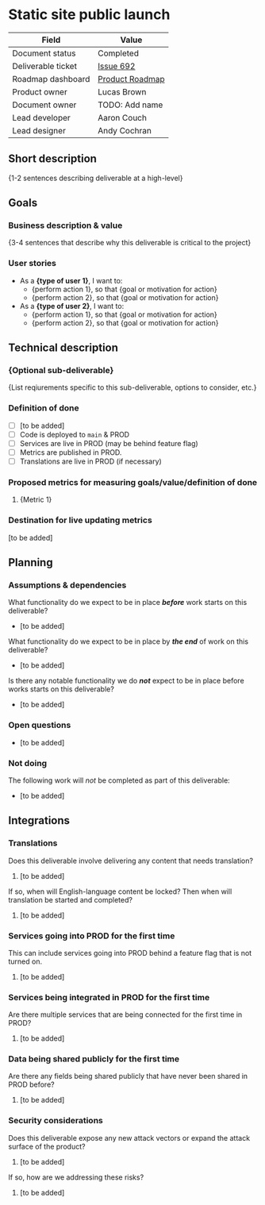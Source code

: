 # Static site public launch

| Field              | Value                                                             |
| ------------------ | ----------------------------------------------------------------- |
| Document status    | Completed                                                         |
| Deliverable ticket | [Issue 692](https://github.com/HHS/simpler-grants-gov/issues/692) |
| Roadmap dashboard  | [Product Roadmap](https://github.com/orgs/HHS/projects/12)        |
| Product owner      | Lucas Brown                                                       |
| Document owner     | TODO: Add name                                                    |
| Lead developer     | Aaron Couch                                                       |
| Lead designer      | Andy Cochran                                                      |


## Short description
<!-- Required -->

{1-2 sentences describing deliverable at a high-level}

## Goals

### Business description & value
<!-- Required -->

{3-4 sentences that describe why this deliverable is critical to the project}

### User stories
<!-- Required -->

- As a **{type of user 1}**, I want to:
  - {perform action 1}, so that {goal or motivation for action}
  - {perform action 2}, so that {goal or motivation for action}
- As a **{type of user 2}**, I want to:
  - {perform action 1}, so that {goal or motivation for action}
  - {perform action 2}, so that {goal or motivation for action}

## Technical description

### {Optional sub-deliverable}
<!-- Optional -->

{List reqiurements specific to this sub-deliverable, options to consider, etc.}

### Definition of done
<!-- Required -->

- [ ] [to be added]
- [ ] Code is deployed to `main` & PROD
- [ ] Services are live in PROD (may be behind feature flag)
- [ ] Metrics are published in PROD.
- [ ] Translations are live in PROD (if necessary)

### Proposed metrics for measuring goals/value/definition of done
<!-- Required -->

1. {Metric 1}

### Destination for live updating metrics
<!-- Required -->

[to be added]

## Planning

### Assumptions & dependencies
<!-- Required -->

What functionality do we expect to be in place ***before*** work starts on this deliverable?

- [to be added]

What functionality do we expect to be in place by ***the end*** of work on this deliverable?

- [to be added]

Is there any notable functionality we do ***not*** expect to be in place before works starts on this deliverable?

- [to be added]

### Open questions
<!-- Optional -->

- [to be added]

### Not doing
<!-- Optional -->

The following work will *not* be completed as part of this deliverable:

- [to be added]

## Integrations

### Translations
<!-- Required -->

Does this deliverable involve delivering any content that needs translation?

1. [to be added]

If so, when will English-language content be locked? Then when will translation be started and completed?

1. [to be added]

### Services going into PROD for the first time
<!-- Required -->

This can include services going into PROD behind a feature flag that is not turned on.

1. [to be added]

### Services being integrated in PROD for the first time
<!-- Required -->

Are there multiple services that are being connected for the first time in PROD?

1. [to be added]

### Data being shared publicly for the first time
<!-- Required -->

Are there any fields being shared publicly that have never been shared in PROD before?

1. [to be added]

### Security considerations
<!-- Required -->

Does this deliverable expose any new attack vectors or expand the attack surface of the product?

1. [to be added]

If so, how are we addressing these risks?

1. [to be added]
